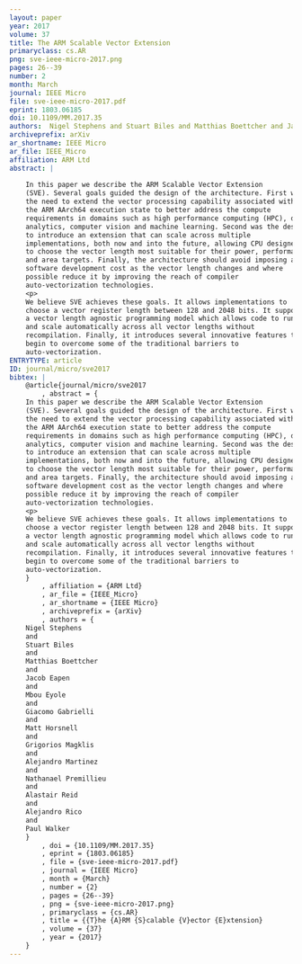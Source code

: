 ```yaml
---
layout: paper
year: 2017
volume: 37
title: The ARM Scalable Vector Extension
primaryclass: cs.AR
png: sve-ieee-micro-2017.png
pages: 26--39
number: 2
month: March
journal: IEEE Micro
file: sve-ieee-micro-2017.pdf
eprint: 1803.06185
doi: 10.1109/MM.2017.35
authors:  Nigel Stephens and Stuart Biles and Matthias Boettcher and Jacob Eapen and Mbou Eyole and Giacomo Gabrielli and Matt Horsnell and Grigorios Magklis and Alejandro Martinez and Nathanael Premillieu and Alastair Reid and Alejandro Rico and Paul Walker
archiveprefix: arXiv
ar_shortname: IEEE Micro
ar_file: IEEE_Micro
affiliation: ARM Ltd
abstract: |
    
    In this paper we describe the ARM Scalable Vector Extension
    (SVE). Several goals guided the design of the architecture. First was
    the need to extend the vector processing capability associated with
    the ARM AArch64 execution state to better address the compute
    requirements in domains such as high performance computing (HPC), data
    analytics, computer vision and machine learning. Second was the desire
    to introduce an extension that can scale across multiple
    implementations, both now and into the future, allowing CPU designers
    to choose the vector length most suitable for their power, performance
    and area targets. Finally, the architecture should avoid imposing a
    software development cost as the vector length changes and where
    possible reduce it by improving the reach of compiler
    auto-vectorization technologies.
    <p>
    We believe SVE achieves these goals. It allows implementations to
    choose a vector register length between 128 and 2048 bits. It supports
    a vector length agnostic programming model which allows code to run
    and scale automatically across all vector lengths without
    recompilation. Finally, it introduces several innovative features that
    begin to overcome some of the traditional barriers to
    auto-vectorization.
ENTRYTYPE: article
ID: journal/micro/sve2017
bibtex: |
    @article{journal/micro/sve2017
        , abstract = {
    In this paper we describe the ARM Scalable Vector Extension
    (SVE). Several goals guided the design of the architecture. First was
    the need to extend the vector processing capability associated with
    the ARM AArch64 execution state to better address the compute
    requirements in domains such as high performance computing (HPC), data
    analytics, computer vision and machine learning. Second was the desire
    to introduce an extension that can scale across multiple
    implementations, both now and into the future, allowing CPU designers
    to choose the vector length most suitable for their power, performance
    and area targets. Finally, the architecture should avoid imposing a
    software development cost as the vector length changes and where
    possible reduce it by improving the reach of compiler
    auto-vectorization technologies.
    <p>
    We believe SVE achieves these goals. It allows implementations to
    choose a vector register length between 128 and 2048 bits. It supports
    a vector length agnostic programming model which allows code to run
    and scale automatically across all vector lengths without
    recompilation. Finally, it introduces several innovative features that
    begin to overcome some of the traditional barriers to
    auto-vectorization.
    }
        , affiliation = {ARM Ltd}
        , ar_file = {IEEE_Micro}
        , ar_shortname = {IEEE Micro}
        , archiveprefix = {arXiv}
        , authors = {
    Nigel Stephens
    and
    Stuart Biles
    and
    Matthias Boettcher
    and
    Jacob Eapen
    and
    Mbou Eyole
    and
    Giacomo Gabrielli
    and
    Matt Horsnell
    and
    Grigorios Magklis
    and
    Alejandro Martinez
    and
    Nathanael Premillieu
    and
    Alastair Reid
    and
    Alejandro Rico
    and
    Paul Walker
    }
        , doi = {10.1109/MM.2017.35}
        , eprint = {1803.06185}
        , file = {sve-ieee-micro-2017.pdf}
        , journal = {IEEE Micro}
        , month = {March}
        , number = {2}
        , pages = {26--39}
        , png = {sve-ieee-micro-2017.png}
        , primaryclass = {cs.AR}
        , title = {{T}he {A}RM {S}calable {V}ector {E}xtension}
        , volume = {37}
        , year = {2017}
    }
---
```


